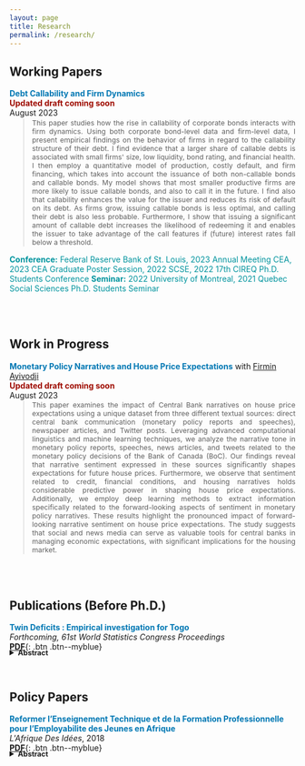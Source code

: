 ```yaml
---
layout: page
title: Research
permalink: /research/
---
```


Working Papers
-----------------
<span style="color:#0077B3;"> <b>Debt Callability and Firm Dynamics</b></span>  
<span class="small" style="color:#9E0B00;"> <b>Updated draft coming soon</b> </span>  
<span class="small"> August 2023 </span>    
<!--  [**Draft**](https://justedjabakou.github.io/pdfs/DebtCallability_FirmDynamics_JD_recent.pdf){: .btn .btn--inverse} -->  <!-- [**Slides**](){: .btn .btn--linkedin}  -->
<blockquote><p align = "justify" style="font-size:88%; margin-top: -1em"> This paper studies how the rise in callability of corporate bonds interacts with firm dynamics. Using both corporate bond-level data and firm-level data, I present empirical findings on the behavior of firms in regard to the callability structure of their debt. I find evidence that a larger share of callable debts is associated with small firms' size, low liquidity, bond rating, and financial health. I then employ a quantitative model of production, costly default, and firm financing, which takes into account the issuance of both non-callable bonds and callable bonds. My model shows that most smaller productive firms are more likely to issue callable bonds, and also to call it in the future. I find also that callability enhances the value for the issuer and reduces its risk of default on its debt. As firms grow, issuing callable bonds is less optimal, and calling their debt is also less probable. Furthermore, I show that issuing a significant amount of callable debt increases the likelihood of redeeming it and enables the issuer to take advantage of the call features if (future) interest rates fall below a threshold.
</p></blockquote>
<span class="small" style="color:#00949E;"> <b>Conference:</b> Federal Reserve Bank of St. Louis, 2023 Annual Meeting CEA, 2023 CEA Graduate Poster Session, 2022 SCSE, 2022 17th CIREQ Ph.D. Students Conference   
<b>Seminar:</b> 2022 University of Montreal, 2021 Quebec Social Sciences Ph.D. Students Seminar
</span> 

<br/><br/>

Work in Progress
-----------------
<span style="color:#0077B3;"> <b>Monetary Policy Narratives and House Price Expectations</b></span> 
with [Firmin Ayivodji](https://firminayivodji.github.io/)  
<span class="small" style="color:#9E0B00;"> <b>Updated draft coming soon</b> </span>  
<span class="small"> August 2023 </span>

<!-- <span class="small" style="color:#9E0B00;"> <b>Updated draft coming soon</b> </span> -->
<blockquote><p align = "justify" style="font-size:88%; margin-top: -1em"> This paper examines the impact of Central Bank narratives on house price expectations using a unique dataset from three different textual sources: direct central bank communication (monetary policy reports and speeches), newspaper articles, and Twitter posts. Leveraging advanced computational linguistics and machine learning techniques, we analyze the narrative tone in monetary policy reports, speeches, news articles, and tweets related to the monetary policy decisions of the Bank of Canada (BoC). Our findings reveal that narrative sentiment expressed in these sources significantly shapes expectations for future house prices. Furthermore, we observe that sentiment related to credit, financial conditions, and housing narratives holds considerable predictive power in shaping house price expectations. Additionally, we employ deep learning methods to extract information specifically related to the forward-looking aspects of sentiment in monetary policy narratives. These results highlight the pronounced impact of forward-looking narrative sentiment on house price expectations. The study suggests that social and news media can serve as valuable tools for central banks in managing economic expectations, with significant implications for the housing market.
</p></blockquote>


<br/><br/>

Publications (Before Ph.D.)
--------------
<span style="color:#0077B3;"> <b>Twin Deficits : Empirical investigation for Togo</b></span>   
*Forthcoming, 61st World Statistics Congress Proceedings*    
[**PDF**](https://justedjabakou.github.io/pdfs/WSC2017_CPS132.pdf){: .btn .btn--myblue}
<details style="padding-bottom:1px; margin-top: -1.5em; margin-bottom: -1.5em"><summary style="outline:none"><b style="font-size:90%;">Abstract</b></summary>
<blockquote><p align = "justify" style="font-size:88%;  margin-top: -1em">
This paper investigates the hypothesis of twin deficits in Togo. There is a great economic debate about the twin deficits hypothesis which indicates a positive relationship between the current account deficit and the fiscal deficit resulting from changes in tax revenues or government expenditures. The presence of this link is rarely tested for developing countries. To examine the twin deficits in Togo, I use a Vector AutoRegression (VAR) framework, based on time series from the period 1975-2015. I find a unidirectional causality from the fiscal deficit to the current account deficit and this reveals the presence of twin deficits in Togo and also conformity with the Keynesian approach (conventional view).
</p></blockquote>
</details>

<br/><br/>

Policy Papers
-----------------
<span style="color:#0077B3;"> <b>Reformer l’Enseignement Technique et de la Formation Professionnelle pour l’Employabilite des Jeunes en Afrique</b></span>   
*L'Afrique Des Idées*, 2018   
[**PDF**](https://justedjabakou.github.io/pdfs/Rapport_Educ_Afrique_2018.pdf){: .btn .btn--myblue}
<!-- .btn--success , .btn--danger, .btn--inverse, .btn--primary  , .btn--warning,  --> 
<details style="padding-bottom:1px; margin-top: -1.5em" ><summary style="outline:none"><b style="font-size:90%;">Abstract</b></summary>
<blockquote><p align = "justify" style="font-size:88%; margin-top: -1em"> Étreintes par le sous-emploi et le chômage des jeunes, les économies africaines devront réinventer leur système éducatif. Si le débat n’est pas nouveau, notamment en ce qui concerne le rôle de l’éducation dans la formation du capital humain, ses termes devront avancer en incluant les spécificités de la formation professionnelle. Les structures des économies et les bouleversements externes repositionnent la question de la formation pour l’emploi dans un contexte totalement rénové où le privé, l’informel, le numérique ont une nouvelle résonance.  Bien entendu, le chômage des jeunes est sous tension, notamment parce que (i) un point de croissance économique ne génère que 0,4 point d’emplois en Afrique, (ii) moins de 16% des formations dans le supérieur constituent les formations dites « STEM», et (iii) seulement 15% du budget de l’éducation est consacré à la formation professionnelle. Cependant, la jeunesse la plus entreprenante du monde est en Afrique. Elle constitue 69% de la population, et ensemble avec le potentiel du numérique, offre des marges réelles de transformation de la dynamique de l’emploi en Afrique.
 </p></blockquote>
</details>
